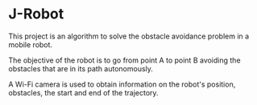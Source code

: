 # J-Robot

This project is an algorithm to solve the obstacle avoidance problem in a mobile robot.

The objective of the robot is to go from point A to point B avoiding the obstacles that are in its path autonomously.

A Wi-Fi camera is used to obtain information on the robot's position, obstacles, the start and end of the trajectory.
